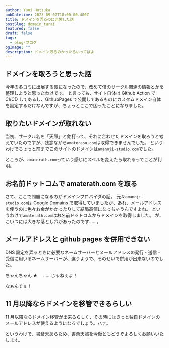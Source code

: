 ```yaml
---
author: Yuni Hutsuka
pubDatetime: 2023-09-07T18:00:00.400Z
title: ドメインを弄るのに苦労した話
postSlug: domain_turai
featured: false
draft: false
tags:
  - blog-ブログ
ogImage: ""
description: ドメイン取るのかったるいってばよ
---
```


## ドメインを取ろうと思った話

今年の冬コミに出展する気になったので、改めて僕のサークル関連の情報とかを整理しようと思ったわけです。
と言っても、サイト自体は Github Action で CI/CD してあるし、GithubPages で公開してあるものにカスタムドメイン自体を設定するだけなんですが、ちょっとここで困ったことになりました。

## 取りたいドメインが取れない

当初、サークル名を「天照」と銘打って、それに合わせたドメインを取ろうと考えていたのですが、残念ながら`amaterasu.com`は取得できませんでした。
というわけでちょっと前までこのサイトのドメインは`amanoji-studio.com`でした。

ところが、`amaterath.com`っていう感じにスペルを変えたら取れるってことが判明。

## お名前ドットコムで amaterath.com を取る

さて、ここで問題になるのがドメインプロバイダの話。
元々`amanoji-studio.com`は Google Domains で取得していましたが、あれ、メールアドレスを使うのに色々お金がかかったりして結局高値になっちゃうんですよね。
というわけで`amaterath.com`はお名前ドットコムからドメインを取得しました。
が、こいつには大きな落とし穴があったのです……。

## メールアドレスと github pages を併用できない

DNS 設定を弄るときに必要なネームサーバーとメールアドレスの発行・送信・受信に用いるネームサーバーが、違うようで、そのせいで併用が出来ないのでした。

ちゃんちゃん ★ 　……じゃねぇよ！

なぁんでぇ！

## 11 月以降ならドメインを移管できるらしい

11 月以降ならドメイン移管が出来るらしく、その時にはきっと独自ドメインのメールアドレスが使えるようになるでしょう。ハァ。

というわけで、書斎天あらため、書斎天照を今後ともどうぞよろしくお願いいたします。
